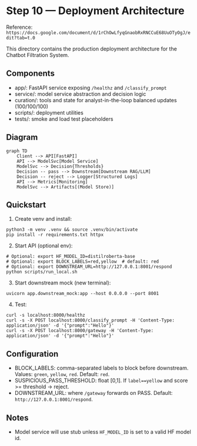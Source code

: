 # Step 10 — Deployment Architecture

Reference: `https://docs.google.com/document/d/1rChOwLfyqGnaobRxRNCCuE68UuOTyOgJ/edit?tab=t.0`

This directory contains the production deployment architecture for the Chatbot Filtration System.

## Components
- app/: FastAPI service exposing `/healthz` and `/classify_prompt`
- service/: model service abstraction and decision logic
- curation/: tools and state for analyst-in-the-loop balanced updates (100/100/100)
- scripts/: deployment utilities
- tests/: smoke and load test placeholders

## Diagram
```mermaid
graph TD
    Client --> API[FastAPI]
    API --> ModelSvc[Model Service]
    ModelSvc --> Decision{Thresholds}
    Decision -- pass --> Downstream[Downstream RAG/LLM]
    Decision -- reject --> Logger[Structured Logs]
    API --> Metrics[Monitoring]
    ModelSvc --> Artifacts[(Model Store)]
```

## Quickstart
1) Create venv and install:
```
python3 -m venv .venv && source .venv/bin/activate
pip install -r requirements.txt httpx
```
2) Start API (optional env):
```
# Optional: export HF_MODEL_ID=distilroberta-base
# Optional: export BLOCK_LABELS=red,yellow  # default: red
# Optional: export DOWNSTREAM_URL=http://127.0.0.1:8001/respond
python scripts/run_local.sh
```
3) Start downstream mock (new terminal):
```
uvicorn app.downstream_mock:app --host 0.0.0.0 --port 8001
```
4) Test:
```
curl -s localhost:8000/healthz
curl -s -X POST localhost:8000/classify_prompt -H 'Content-Type: application/json' -d '{"prompt":"Hello"}'
curl -s -X POST localhost:8000/gateway -H 'Content-Type: application/json' -d '{"prompt":"Hello"}'
```

## Configuration
- BLOCK_LABELS: comma-separated labels to block before downstream. Values: `green`, `yellow`, `red`. Default: `red`.
- SUSPICIOUS_PASS_THRESHOLD: float [0,1]. If `label==yellow` and score >= threshold → reject.
- DOWNSTREAM_URL: where `/gateway` forwards on PASS. Default: `http://127.0.0.1:8001/respond`.

## Notes
- Model service will use stub unless `HF_MODEL_ID` is set to a valid HF model id.
